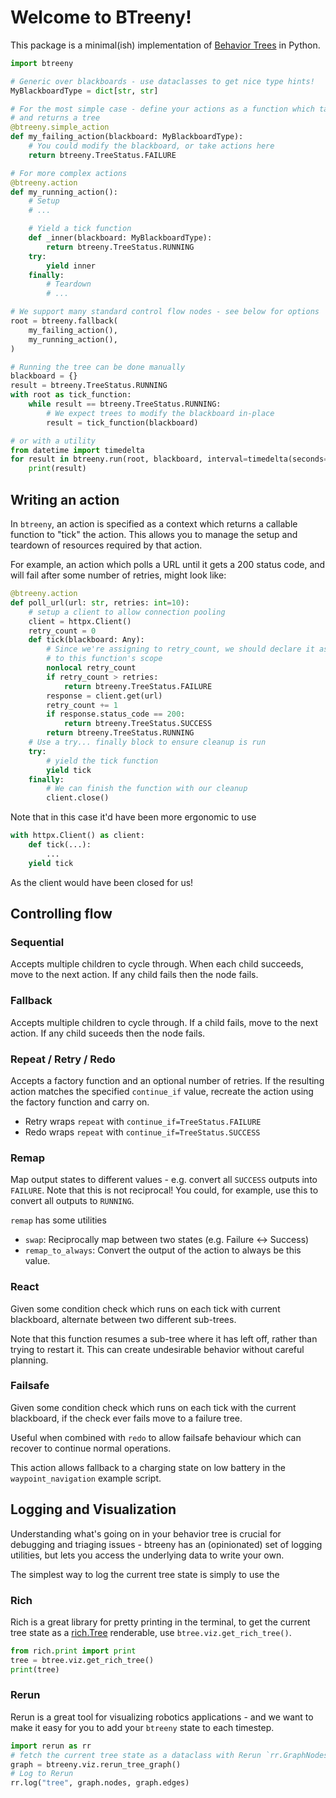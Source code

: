 # Welcome to BTreeny!

This package is a minimal(ish) implementation of [Behavior Trees](https://en.wikipedia.org/wiki/Behavior_tree_(artificial_intelligence,_robotics_and_control)) in Python.


```python
import btreeny

# Generic over blackboards - use dataclasses to get nice type hints!
MyBlackboardType = dict[str, str]

# For the most simple case - define your actions as a function which takes a blackbaord
# and returns a tree
@btreeny.simple_action
def my_failing_action(blackboard: MyBlackboardType):
    # You could modify the blackboard, or take actions here
    return btreeny.TreeStatus.FAILURE

# For more complex actions
@btreeny.action
def my_running_action():
    # Setup
    # ...

    # Yield a tick function
    def _inner(blackboard: MyBlackboardType):
        return btreeny.TreeStatus.RUNNING
    try:
        yield inner
    finally:
        # Teardown
        # ...

# We support many standard control flow nodes - see below for options
root = btreeny.fallback(
    my_failing_action(),
    my_running_action(),
)

# Running the tree can be done manually
blackboard = {}
result = btreeny.TreeStatus.RUNNING
with root as tick_function:
    while result == btreeny.TreeStatus.RUNNING:
        # We expect trees to modify the blackboard in-place
        result = tick_function(blackboard)

# or with a utility
from datetime import timedelta
for result in btreeny.run(root, blackboard, interval=timedelta(seconds=1)):
    print(result)
```


## Writing an action

In `btreeny`, an action is specified as a context which returns a callable function to "tick" the action. This allows you to manage the setup and teardown of resources required by that action.

For example, an action which polls a URL until it gets a 200 status code, and will fail after some number of retries, might look like:

```python
@btreeny.action
def poll_url(url: str, retries: int=10):
    # setup a client to allow connection pooling
    client = httpx.Client()
    retry_count = 0
    def tick(blackboard: Any):
        # Since we're assigning to retry_count, we should declare it as nonlocal
        # to this function's scope
        nonlocal retry_count
        if retry_count > retries:
            return btreeny.TreeStatus.FAILURE
        response = client.get(url)
        retry_count += 1
        if response.status_code == 200:
            return btreeny.TreeStatus.SUCCESS
        return btreeny.TreeStatus.RUNNING
    # Use a try... finally block to ensure cleanup is run
    try:
        # yield the tick function
        yield tick
    finally:
        # We can finish the function with our cleanup
        client.close()
```

Note that in this case it'd have been more ergonomic to use 

```python
with httpx.Client() as client:
    def tick(...):
        ...
    yield tick
```

As the client would have been closed for us!


## Controlling flow

### Sequential
Accepts multiple children to cycle through. When each child succeeds, move to the next action. If any child fails then the node fails.

### Fallback
Accepts multiple children to cycle through. If a child fails, move to the next action. If any child suceeds then the node fails.

### Repeat / Retry / Redo
Accepts a factory function and an optional number of retries. If the resulting action matches the specified `continue_if` value, recreate the action using the factory function and carry on.

- Retry wraps `repeat` with `continue_if=TreeStatus.FAILURE`
- Redo wraps `repeat` with `continue_if=TreeStatus.SUCCESS`

### Remap
Map output states to different values - e.g. convert all `SUCCESS` outputs into `FAILURE`. Note that this is not reciprocal! You could, for example, use this to convert all outputs to `RUNNING`.

`remap` has some utilities
- `swap`: Reciprocally map between two states (e.g. Failure <-> Success)
- `remap_to_always`: Convert the output of the action to always be this value.

### React
Given some condition check which runs on each tick with current blackboard, alternate between two different sub-trees.

Note that this function resumes a sub-tree where it has left off, rather than trying to restart it. This can create undesirable behavior without careful planning.

### Failsafe
Given some condition check which runs on each tick with the current blackboard, if the check ever fails move to a failure tree.

Useful when combined with `redo` to allow failsafe behaviour which can recover to continue normal operations.

This action allows fallback to a charging state on low battery in the `waypoint_navigation` example script.


## Logging and Visualization

Understanding what's going on in your behavior tree is crucial for debugging and triaging issues - btreeny has an (opinionated) set of logging utilities, but lets you access the underlying data to write your own.

The simplest way to log the current tree state is simply to use the 

### Rich 

Rich is a great library for pretty printing in the terminal, to get the current tree state as a [rich.Tree](https://rich.readthedocs.io/en/stable/tree.html) renderable, use `btree.viz.get_rich_tree()`.

```python
from rich.print import print
tree = btree.viz.get_rich_tree()
print(tree)
```

### Rerun

Rerun is a great tool for visualizing robotics applications - and we want to make it easy for you to add your `btreeny` state to each timestep.

```python
import rerun as rr
# fetch the current tree state as a dataclass with Rerun `rr.GraphNodes` and `rr.GraphEdges`
graph = btreeny.viz.rerun_tree_graph()
# Log to Rerun
rr.log("tree", graph.nodes, graph.edges)
```